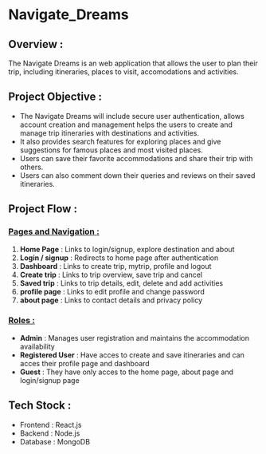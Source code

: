 # Navigate_Dreams
## Overview :
The Navigate Dreams is an web application that allows the user to plan their trip, including itineraries, places to visit, accomodations and activities.
## Project Objective :
- The Navigate Dreams will include secure user authentication, allows account creation and management helps the users to create and manage trip itineraries with destinations and activities.
- It also provides search features for exploring places and give suggestions for famous places and most visited places.
- Users can save their favorite accommodations and share their trip with others.
- Users can also comment down their queries and reviews on their saved itineraries.
## Project Flow :
### <u>Pages and Navigation :</u>
1. **Home Page** : Links to login/signup, explore destination and about
1. **Login / signup** : Redirects to home page after authentication
1. **Dashboard** : Links to create trip, mytrip, profile and logout
1. **Create trip** : Links to trip overview,  save trip and cancel
1. **Saved trip** : Links to trip details, edit, delete and add activities
1. **profile page** : Links to edit profile and change password
1. **about page** : Links to contact details and privacy policy
### <u>Roles : </u>
- **Admin** : Manages user registration and maintains the accommodation availability
- **Registered User** : Have acces to create and save itineraries and can acces their profile page and dashboard
- **Guest** : They have only acces to the home page, about page and login/signup page
## Tech Stock : 
- Frontend : React.js
- Backend : Node.js
- Database : MongoDB